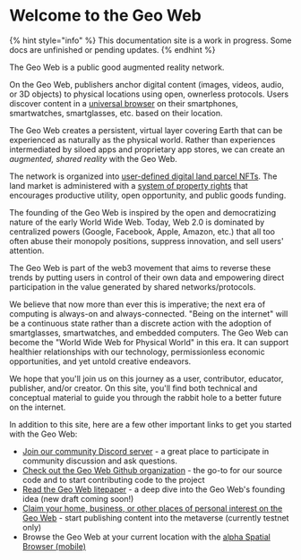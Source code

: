 # Welcome to the Geo Web

{% hint style="info" %}
This documentation site is a work in progress. Some docs are unfinished or pending updates.
{% endhint %}

The Geo Web is a public good augmented reality network.

On the Geo Web, publishers anchor digital content (images, videos, audio, or 3D objects) to physical locations using open, ownerless protocols. Users discover content in a [universal browser](concepts/spatial-browsing.md) on their smartphones, smartwatches, smartglasses, etc. based on their location.

The Geo Web creates a persistent, virtual layer covering Earth that can be experienced as naturally as the physical world. Rather than experiences intermediated by siloed apps and proprietary app stores, we can create an _augmented, shared reality_ with the Geo Web.

The network is organized into [user-defined digital land parcel NFTs](concepts/digital-land.md). The land market is administered with a [system of property rights](concepts/partial-common-ownership.md) that encourages productive utility, open opportunity, and public goods funding.

The founding of the Geo Web is inspired by the open and democratizing nature of the early World Wide Web. Today, Web 2.0 is dominated by centralized powers (Google, Facebook, Apple, Amazon, etc.) that all too often abuse their monopoly positions, suppress innovation, and sell users' attention.

The Geo Web is part of the web3 movement that aims to reverse these trends by putting users in control of their own data and empowering direct participation in the value generated by shared networks/protocols.

We believe that now more than ever this is imperative; the next era of computing is always-on and always-connected. "Being on the internet" will be a continuous state rather than a discrete action with the adoption of smartglasses, smartwatches, and embedded computers. The Geo Web can become the "World Wide Web for Physical World" in this era. It can support healthier relationships with our technology, permissionless economic opportunities, and yet untold creative endeavors.

We hope that you'll join us on this journey as a user, contributor, educator, publisher, and/or creator. On this site, you'll find both technical and conceptual material to guide you through the rabbit hole to a better future on the internet.

In addition to this site, here are a few other important links to get you started with the Geo Web:

* [Join our community Discord server](https://discord.com/invite/reXgPru7ck) - a great place to participate in community discussion and ask questions.
* [Check out the Geo Web Github organization](https://github.com/Geo-Web-Project) - the go-to for our source code and to start contributing code to the project
* [Read the Geo Web litepaper](https://uploads-ssl.webflow.com/5f8b34b0e6d64d9a87a21740/5f8b3ed55b3416dcd1ff32eb\_Geo%20Web%20Litepaper\_Draft%202.pdf) - a deep dive into the Geo Web's founding idea (new draft coming soon!)
* [Claim your home, business, or other places of personal interest on the Geo Web](https://geoweb.land/) - start publishing content into the metaverse (currently testnet only)
* Browse the Geo Web at your current location with the [alpha Spatial Browser (mobile)](https://browse.geoweb.eth.link/)

